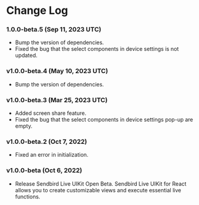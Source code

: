 # Change Log

### 1.0.0-beta.5 (Sep 11, 2023 UTC)
- Bump the version of dependencies.
- Fixed the bug that the select components in device settings is not updated.

### v1.0.0-beta.4 (May 10, 2023 UTC)
- Bump the version of dependencies.

### v1.0.0-beta.3 (Mar 25, 2023 UTC)
- Added screen share feature.
- Fixed the bug that the select components in device settings pop-up are empty.

### v1.0.0-beta.2 (Oct 7, 2022)
- Fixed an error in initialization.

### v1.0.0-beta (Oct 6, 2022)
- Release Sendbird Live UIKit Open Beta. Sendbird Live UIKit for React allows you to create customizable views and execute essential live functions. 
